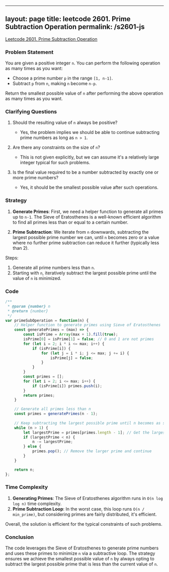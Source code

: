 
---
layout: page
title: leetcode 2601. Prime Subtraction Operation
permalink: /s2601-js
---
[Leetcode 2601. Prime Subtraction Operation](https://algoadvance.github.io/algoadvance/l2601)
### Problem Statement

You are given a positive integer `n`. You can perform the following operation as many times as you want:

- Choose a prime number `p` in the range `[1, n-1]`.
- Subtract `p` from `n`, making `n` become `n-p`.

Return the smallest possible value of `n` after performing the above operation as many times as you want.

### Clarifying Questions

1. Should the resulting value of `n` always be positive?
   - Yes, the problem implies we should be able to continue subtracting prime numbers as long as `n > 1`.

2. Are there any constraints on the size of `n`?
   - This is not given explicitly, but we can assume it's a relatively large integer typical for such problems.

3. Is the final value required to be a number subtracted by exactly one or more prime numbers?
   - Yes, it should be the smallest possible value after such operations.

### Strategy

1. **Generate Primes**: First, we need a helper function to generate all primes up to `n-1`. The Sieve of Eratosthenes is a well-known efficient algorithm to find all primes less than or equal to a certain number.

2. **Prime Subtraction**: We iterate from `n` downwards, subtracting the largest possible prime number we can, until `n` becomes zero or a value where no further prime subtraction can reduce it further (typically less than 2).

Steps:
1. Generate all prime numbers less than `n`.
2. Starting with `n`, iteratively subtract the largest possible prime until the value of `n` is minimized.

### Code

```javascript
/**
 * @param {number} n
 * @return {number}
 */
var primeSubOperation = function(n) {
    // Helper function to generate primes using Sieve of Eratosthenes
    const generatePrimes = (max) => {
        const isPrime = Array(max + 1).fill(true);
        isPrime[0] = isPrime[1] = false; // 0 and 1 are not primes
        for (let i = 2; i * i <= max; i++) {
            if (isPrime[i]) {
                for (let j = i * i; j <= max; j += i) {
                    isPrime[j] = false;
                }
            }
        }
        const primes = [];
        for (let i = 2; i <= max; i++) {
            if (isPrime[i]) primes.push(i);
        }
        return primes;
    }

    // Generate all primes less than n
    const primes = generatePrimes(n - 1);
    
    // Keep subtracting the largest possible prime until n becomes as small as possible
    while (n > 1) {
        let largestPrime = primes[primes.length - 1]; // Get the largest prime
        if (largestPrime < n) {
            n -= largestPrime;
        } else {
            primes.pop(); // Remove the larger prime and continue
        }
    }

    return n;
};
```

### Time Complexity

1. **Generating Primes**: The Sieve of Eratosthenes algorithm runs in `O(n log log n)` time complexity.
2. **Prime Subtraction Loop**: In the worst case, this loop runs `O(n / min_prime)`, but considering primes are fairly distributed, it's efficient.

Overall, the solution is efficient for the typical constraints of such problems.

### Conclusion

The code leverages the Sieve of Eratosthenes to generate prime numbers and uses these primes to minimize `n` via a subtractive loop. The strategy ensures we achieve the smallest possible value of `n` by always opting to subtract the largest possible prime that is less than the current value of `n`.